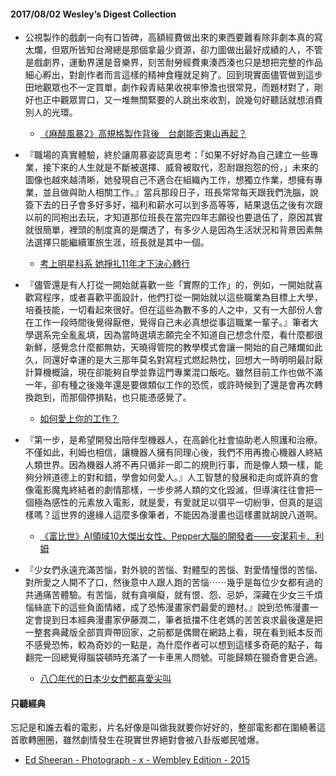 #### 2017/08/02 Wesley’s Digest Collection

- 公視製作的戲劇一向有口皆碑，高額經費做出來的東西要難看除非劇本真的寫太爛，但眾所皆知台灣總是那個拿最少資源，卻力圖做出最好成績的人，不管是戲劇界，運動界還是音樂界，刻苦耐勞經費東湊西湊也只是想把完整的作品細心孵出，對創作者而言這樣的精神食糧就足夠了。回到現實面儘管做到這步田地觀眾也不一定買單，劇作殺青結果收視率慘澹也很常見，而題材對了，剛好也正中觀眾胃口，又一堆無關緊要的人跳出來收割，說幾句好聽話就想消費別人的光環。
  - [《麻醉風暴2》高規格製作背後　台劇能否東山再起？](https://www.twreporter.org/a/wakeup2-taiwan-drama-industrial-future)
  
- 『職場的真實體驗，終於讓周慕姿認真思考：「如果不好好為自己建立一些專業，接下來的人生就是不斷被選擇、威脅被取代，忍耐跟抱怨的份，」未來的圖像也越來越清晰，她發現自己不適合在組織內工作，想獨立作業，想擁有專業，並且做與助人相關工作。』當兵那段日子，班長常常每天跟我們洗腦，說簽下去的日子會多好多好，福利和薪水可以到多高等等，結果退伍之後有次跟以前的同袍出去玩，才知道那位班長在當完四年志願役也要退伍了，原因其實就很簡單，裡頭的制度真的是爛透了，有多少人是因為生活狀況和背景因素無法選擇只能繼續軍旅生涯，班長就是其中一個。
  - [考上明星科系 她掙扎11年才下決心轉行](https://today.line.me/TW/article/e87e51abdae052de8bddc606e734a30d526e6b4f2061e3320106c9357e025396)
  
- 『儘管還是有人打從一開始就喜歡一些「實際的工作」的，例如，一開始就喜歡寫程序，或者喜歡平面設計，他們打從一開始就以這些職業為目標上大學，培養技能，一切看起來很好。但在這些為數不多的人之中，又有一大部份人會在工作一段時間後覺得厭倦，覺得自己未必真想從事這職業一輩子。』筆者大學選系完全亂亂填，因為當時選填志願完全不知道自己想念什麼，看什麼都很新鮮，感覺念什麼都無妨，天曉得管院的教學模式會讓一開始的自己賭爛如此久，同還好幸運的是大三那年莫名對寫程式燃起熱忱，回想大一時明明最討厭計算機概論，現在卻能夠自學並靠這門專業混口飯吃。雖然目前工作也做不滿一年，卻有種之後幾年還是要做類似工作的恐慌，或許時候到了還是會再次轉換跑到，而那個停損點，也只能憑感覺了。
  - [如何愛上你的工作？](http://4think.net/%E5%A6%82%E4%BD%95%E6%84%9B%E4%B8%8A%E4%BD%A0%E7%9A%84%E5%B7%A5%E4%BD%9C%EF%BC%9F/)
  
- 『第一步，是希望開發出陪伴型機器人，在高齡化社會協助老人照護和治療。不僅如此，利姆也相信，讓機器人擁有同理心後，我們不用再擔心機器人終結人類世界。因為機器人將不再只循非一即二的規則行事，而是像人類一樣，能夠分辨道德上的對和錯，學會如何愛人。』人工智慧的發展和走向或許真的會像電影魔鬼終結者的劇情那樣，一步步將人類的文化毀滅，但導演往往會把一個極為感性的元素放入電影，就是愛，有愛就足以弭平一切紛爭，但真的是這樣嗎？這世界的邊緣人這麼多像筆者，不能因為漫畫也這樣畫就胡說八道啊。
  - [《富比世》AI領域10大傑出女性、Pepper大腦的開發者——安潔莉卡．利姆](https://www.bnext.com.tw/article/45444/angelica-lim)


- 『少女們永遠充滿苦惱，對外貌的苦惱、對體型的苦惱、對愛情憧憬的苦惱、對所愛之人開不了口，然後意中人跟人跑的苦惱⋯⋯幾乎是每位少女都有過的共通痛苦體驗。有苦惱，就有貪嗔癡，就有恨、怨、忌妒，深藏在少女三千煩惱絲底下的這些負面情緒，成了恐怖漫畫家們最愛的題材。』說到恐怖漫畫一定會提到日本經典漫畫家伊藤潤二，筆者抵擋不住老媽的苦苦哀求最後還是把一整套典藏版全部買齊帶回家，之前都是偶爾在網路上看，現在看到紙本反而不感覺恐怖，較為奇妙的一點是，為什麼作者可以想到這樣多奇葩的點子，每翻完一回總覺得腦袋頓時充滿了一卡車黑人問號。可能歸類在獵奇會更合適。
  - [八〇年代的日本少女們都喜愛尖叫](https://fugu.cafe/talks/15850)





#### 只聽經典
忘記是和誰去看的電影，片名好像是叫做我就要你好好的，整部電影都在圍繞著這首歌轉圈圈，雖然劇情發生在現實世界絕對會被八卦版鄉民噓爆。
- [Ed Sheeran - Photograph - x - Wembley Edition - 2015](https://www.youtube.com/watch?v=nSDgHBxUbVQ&list=PL9do701rCbQzwjmlebZffsYM4mVw44SrJ&index=122)